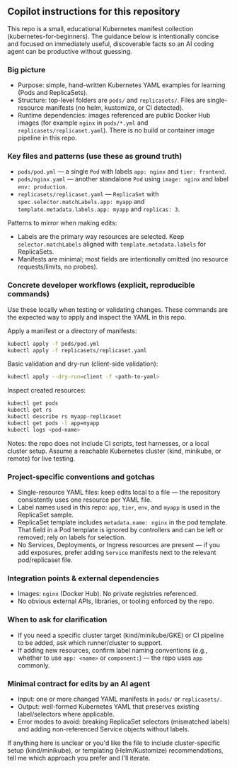 ## Copilot instructions for this repository

This repo is a small, educational Kubernetes manifest collection (kubernetes-for-beginners). The guidance below is intentionally concise and focused on immediately useful, discoverable facts so an AI coding agent can be productive without guessing.

### Big picture
- Purpose: simple, hand-written Kubernetes YAML examples for learning (Pods and ReplicaSets).
- Structure: top-level folders are `pods/` and `replicasets/`. Files are single-resource manifests (no helm, kustomize, or CI detected).
- Runtime dependencies: images referenced are public Docker Hub images (for example `nginx` in `pods/*.yml` and `replicasets/replicaset.yaml`). There is no build or container image pipeline in this repo.

### Key files and patterns (use these as ground truth)
- `pods/pod.yml` — a single `Pod` with labels `app: nginx` and `tier: frontend`.
- `pods/nginx.yaml` — another standalone `Pod` using `image: nginx` and label `env: production`.
- `replicasets/replicaset.yaml` — `ReplicaSet` with `spec.selector.matchLabels.app: myapp` and `template.metadata.labels.app: myapp` and `replicas: 3`.

Patterns to mirror when making edits:
- Labels are the primary way resources are selected. Keep `selector.matchLabels` aligned with `template.metadata.labels` for ReplicaSets.
- Manifests are minimal; most fields are intentionally omitted (no resource requests/limits, no probes).

### Concrete developer workflows (explicit, reproducible commands)
Use these locally when testing or validating changes. These commands are the expected way to apply and inspect the YAML in this repo.

Apply a manifest or a directory of manifests:
```bash
kubectl apply -f pods/pod.yml
kubectl apply -f replicasets/replicaset.yaml
```

Basic validation and dry-run (client-side validation):
```bash
kubectl apply --dry-run=client -f <path-to-yaml>
```

Inspect created resources:
```bash
kubectl get pods
kubectl get rs
kubectl describe rs myapp-replicaset
kubectl get pods -l app=myapp
kubectl logs <pod-name>
```

Notes: the repo does not include CI scripts, test harnesses, or a local cluster setup. Assume a reachable Kubernetes cluster (kind, minikube, or remote) for live testing.

### Project-specific conventions and gotchas
- Single-resource YAML files: keep edits local to a file — the repository consistently uses one resource per YAML file.
- Label names used in this repo: `app`, `tier`, `env`, and `myapp` is used in the ReplicaSet sample.
- ReplicaSet template includes `metadata.name: nginx` in the pod template. That field in a Pod template is ignored by controllers and can be left or removed; rely on labels for selection.
- No Services, Deployments, or Ingress resources are present — if you add exposures, prefer adding `Service` manifests next to the relevant pod/replicaset file.

### Integration points & external dependencies
- Images: `nginx` (Docker Hub). No private registries referenced.
- No obvious external APIs, libraries, or tooling enforced by the repo.

### When to ask for clarification
- If you need a specific cluster target (kind/minikube/GKE) or CI pipeline to be added, ask which runner/cluster to support.
- If adding new resources, confirm label naming conventions (e.g., whether to use `app: <name>` or `component:`) — the repo uses `app` commonly.

### Minimal contract for edits by an AI agent
- Input: one or more changed YAML manifests in `pods/` or `replicasets/`.
- Output: well-formed Kubernetes YAML that preserves existing label/selectors where applicable.
- Error modes to avoid: breaking ReplicaSet selectors (mismatched labels) and adding non-referenced Service objects without labels.

If anything here is unclear or you'd like the file to include cluster-specific setup (kind/minikube), or templating (Helm/Kustomize) recommendations, tell me which approach you prefer and I'll iterate.

